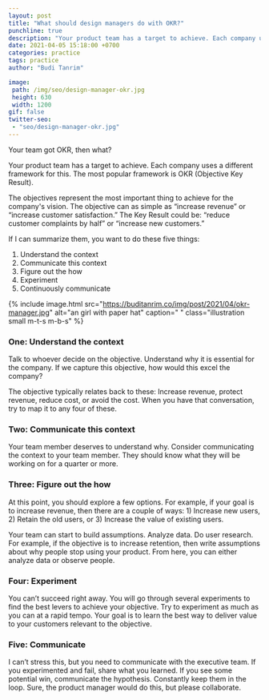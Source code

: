 ```yaml
---
layout: post
title: "What should design managers do with OKR?"
punchline: true
description: "Your product team has a target to achieve. Each company uses a different framework for this. The most popular framework is OKR (Objective Key Result)."
date: 2021-04-05 15:18:00 +0700
categories: practice
tags: practice
author: "Budi Tanrim"

image:
 path: /img/seo/design-manager-okr.jpg
 height: 630
 width: 1200
gif: false
twitter-seo: 
 - "seo/design-manager-okr.jpg"
---
```


Your team got OKR, then what?

Your product team has a target to achieve. Each company uses a different framework for this. The most popular framework is OKR (Objective Key Result). 

The objectives represent the most important thing to achieve for the company's vision. The objective can as simple as “increase revenue” or “increase customer satisfaction.” The Key Result could be: “reduce customer complaints by half” or “increase new customers.”

If I can summarize them, you want to do these five things:

1. Understand the context
2. Communicate this context
3. Figure out the how
4. Experiment
5. Continuously communicate

{% include image.html 
src="https://buditanrim.co/img/post/2021/04/okr-manager.jpg" 
alt="an girl with paper hat" 
caption=" "
class="illustration small m-t-s m-b-s" %}

### One: Understand the context

Talk to whoever decide on the objective. Understand why it is essential for the company. If we capture this objective, how would this excel the company? 

The objective typically relates back to these: Increase revenue, protect revenue, reduce cost, or avoid the cost. When you have that conversation, try to map it to any four of these.

### Two: Communicate this context

Your team member deserves to understand why. Consider communicating the context to your team member. They should know what they will be working on for a quarter or more.

### Three: Figure out the how

At this point, you should explore a few options. For example, if your goal is to increase revenue, then there are a couple of ways: 1) Increase new users, 2) Retain the old users, or 3) Increase the value of existing users. 

Your team can start to build assumptions. Analyze data. Do user research. For example, if the objective is to increase retention, then write assumptions about why people stop using your product. From here, you can either analyze data or observe people.

### Four: Experiment

You can’t succeed right away. You will go through several experiments to find the best levers to achieve your objective. Try to experiment as much as you can at a rapid tempo. Your goal is to learn the best way to deliver value to your customers relevant to the objective.

### Five: Communicate

I can’t stress this, but you need to communicate with the executive team. If you experimented and fail, share what you learned. If you see some potential win, communicate the hypothesis. Constantly keep them in the loop. Sure, the product manager would do this, but please collaborate.



